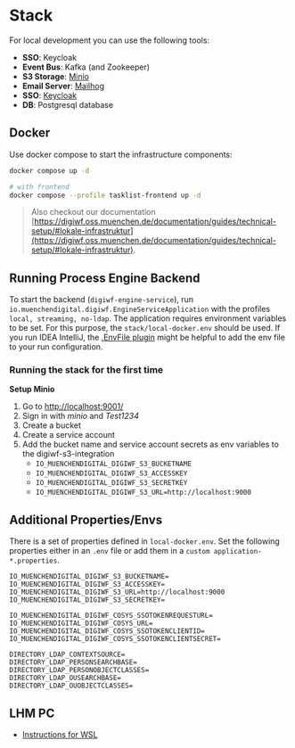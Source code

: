 # Stack

For local development you can use the following tools:

- **SSO**: Keycloak
- **Event Bus**: Kafka (and Zookeeper)
- **S3 Storage**: [Minio](https://min.io/docs/minio/linux/index.html)
- **Email Server**: [Mailhog](https://github.com/mailhog/MailHog)
- **SSO**: [Keycloak](https://www.keycloak.org/)
- **DB**: Postgresql database 

## Docker

Use docker compose to start the infrastructure components:

```bash
docker compose up -d

# with frontend
docker compose --profile tasklist-frontend up -d
```

> Also checkout our documentation [https://digiwf.oss.muenchen.de/documentation/guides/technical-setup/#lokale-infrastruktur](https://digiwf.oss.muenchen.de/documentation/guides/technical-setup/#lokale-infrastruktur).

## Running Process Engine Backend

To start the backend (`digiwf-engine-service`), run `io.muenchendigital.digiwf.EngineServiceApplication` with the
profiles `local, streaming, no-ldap`. The application requires environment variables to be set. For this purpose,
the `stack/local-docker.env` should be used. If you run IDEA IntelliJ,
the [.EnvFile plugin](https://plugins.jetbrains.com/plugin/7861-envfile) might be helpful to
add the env file to your run configuration.

### Running the stack for the first time

**Setup Minio**

1. Go to [http://localhost:9001/](http://localhost:9001/)
2. Sign in with *minio* and *Test1234*
3. Create a bucket
4. Create a service account
5. Add the bucket name and service account secrets as env variables to the digiwf-s3-integration
    * `IO_MUENCHENDIGITAL_DIGIWF_S3_BUCKETNAME`
    * `IO_MUENCHENDIGITAL_DIGIWF_S3_ACCESSKEY`
    * `IO_MUENCHENDIGITAL_DIGIWF_S3_SECRETKEY`
    * `IO_MUENCHENDIGITAL_DIGIWF_S3_URL=http://localhost:9000`

## Additional Properties/Envs

There is a set of properties defined in `local-docker.env`.
Set the following properties either in an `.env` file or add them in a `custom application-*.properties`.

```
IO_MUENCHENDIGITAL_DIGIWF_S3_BUCKETNAME=
IO_MUENCHENDIGITAL_DIGIWF_S3_ACCESSKEY=
IO_MUENCHENDIGITAL_DIGIWF_S3_URL=http://localhost:9000
IO_MUENCHENDIGITAL_DIGIWF_S3_SECRETKEY=

IO_MUENCHENDIGITAL_DIGIWF_COSYS_SSOTOKENREQUESTURL=
IO_MUENCHENDIGITAL_DIGIWF_COSYS_URL=
IO_MUENCHENDIGITAL_DIGIWF_COSYS_SSOTOKENCLIENTID=
IO_MUENCHENDIGITAL_DIGIWF_COSYS_SSOTOKENCLIENTSECRET=

DIRECTORY_LDAP_CONTEXTSOURCE=
DIRECTORY_LDAP_PERSONSEARCHBASE=
DIRECTORY_LDAP_PERSONOBJECTCLASSES=
DIRECTORY_LDAP_OUSEARCHBASE=
DIRECTORY_LDAP_OUOBJECTCLASSES=
```

## LHM PC

- [Instructions for WSL](https://git.muenchen.de/ext.dl.moesle/digiwf-local-setup)
